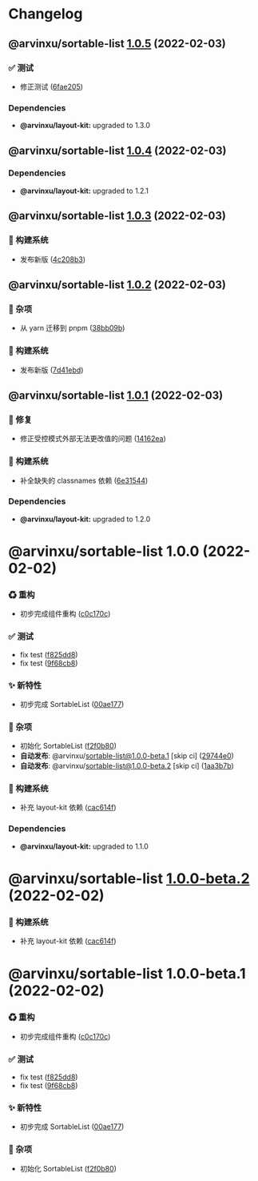 # Changelog

## @arvinxu/sortable-list [1.0.5](https://github.com/arvinxx/components/compare/@arvinxu/sortable-list@1.0.4...@arvinxu/sortable-list@1.0.5) (2022-02-03)


### ✅ 测试

* 修正测试 ([6fae205](https://github.com/arvinxx/components/commit/6fae205))





### Dependencies

* **@arvinxu/layout-kit:** upgraded to 1.3.0

## @arvinxu/sortable-list [1.0.4](https://github.com/arvinxx/components/compare/@arvinxu/sortable-list@1.0.3...@arvinxu/sortable-list@1.0.4) (2022-02-03)

### Dependencies

- **@arvinxu/layout-kit:** upgraded to 1.2.1

## @arvinxu/sortable-list [1.0.3](https://github.com/arvinxx/components/compare/@arvinxu/sortable-list@1.0.2...@arvinxu/sortable-list@1.0.3) (2022-02-03)

### 👷 构建系统

- 发布新版 ([4c208b3](https://github.com/arvinxx/components/commit/4c208b3))

## @arvinxu/sortable-list [1.0.2](https://github.com/arvinxx/components/compare/@arvinxu/sortable-list@1.0.1...@arvinxu/sortable-list@1.0.2) (2022-02-03)

### 🎫 杂项

- 从 yarn 迁移到 pnpm ([38bb09b](https://github.com/arvinxx/components/commit/38bb09b))

### 👷 构建系统

- 发布新版 ([7d41ebd](https://github.com/arvinxx/components/commit/7d41ebd))

## @arvinxu/sortable-list [1.0.1](https://github.com/arvinxx/components/compare/@arvinxu/sortable-list@1.0.0...@arvinxu/sortable-list@1.0.1) (2022-02-03)

### 🐛 修复

- 修正受控模式外部无法更改值的问题 ([14162ea](https://github.com/arvinxx/components/commit/14162ea))

### 👷 构建系统

- 补全缺失的 classnames 依赖 ([6e31544](https://github.com/arvinxx/components/commit/6e31544))

### Dependencies

- **@arvinxu/layout-kit:** upgraded to 1.2.0

# @arvinxu/sortable-list 1.0.0 (2022-02-02)

### ♻ 重构

- 初步完成组件重构 ([c0c170c](https://github.com/arvinxx/components/commit/c0c170c))

### ✅ 测试

- fix test ([f825dd8](https://github.com/arvinxx/components/commit/f825dd8))
- fix test ([9f68cb8](https://github.com/arvinxx/components/commit/9f68cb8))

### ✨ 新特性

- 初步完成 SortableList ([00ae177](https://github.com/arvinxx/components/commit/00ae177))

### 🎫 杂项

- 初始化 SortableList ([f2f0b80](https://github.com/arvinxx/components/commit/f2f0b80))
- **自动发布**: @arvinxu/sortable-list@1.0.0-beta.1 [skip ci] ([29744e0](https://github.com/arvinxx/components/commit/29744e0))
- **自动发布**: @arvinxu/sortable-list@1.0.0-beta.2 [skip ci] ([1aa3b7b](https://github.com/arvinxx/components/commit/1aa3b7b))

### 👷 构建系统

- 补充 layout-kit 依赖 ([cac614f](https://github.com/arvinxx/components/commit/cac614f))

### Dependencies

- **@arvinxu/layout-kit:** upgraded to 1.1.0

# @arvinxu/sortable-list [1.0.0-beta.2](https://github.com/arvinxx/components/compare/@arvinxu/sortable-list@1.0.0-beta.1...@arvinxu/sortable-list@1.0.0-beta.2) (2022-02-02)

### 👷 构建系统

- 补充 layout-kit 依赖 ([cac614f](https://github.com/arvinxx/components/commit/cac614f))

# @arvinxu/sortable-list 1.0.0-beta.1 (2022-02-02)

### ♻ 重构

- 初步完成组件重构 ([c0c170c](https://github.com/arvinxx/components/commit/c0c170c))

### ✅ 测试

- fix test ([f825dd8](https://github.com/arvinxx/components/commit/f825dd8))
- fix test ([9f68cb8](https://github.com/arvinxx/components/commit/9f68cb8))

### ✨ 新特性

- 初步完成 SortableList ([00ae177](https://github.com/arvinxx/components/commit/00ae177))

### 🎫 杂项

- 初始化 SortableList ([f2f0b80](https://github.com/arvinxx/components/commit/f2f0b80))
